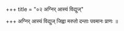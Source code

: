 +++
title = "०२ अग्निर् आस्यं विद्युज्"

+++
अग्निर् आस्यं विद्युज् जिह्वा मरुतो दन्ताः पवमानः प्राणः ॥